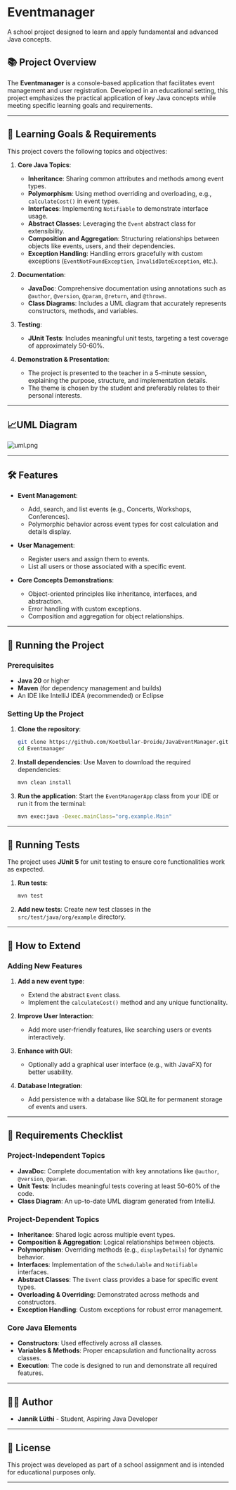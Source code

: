 # Eventmanager

A school project designed to learn and apply fundamental and advanced Java concepts.

## 📚 Project Overview

The **Eventmanager** is a console-based application that facilitates event management and user registration. Developed in an educational setting, this project emphasizes the practical application of key Java concepts while meeting specific learning goals and requirements.

---

## 🎯 Learning Goals & Requirements

This project covers the following topics and objectives:

1. **Core Java Topics**:
    - **Inheritance**: Sharing common attributes and methods among event types.
    - **Polymorphism**: Using method overriding and overloading, e.g., `calculateCost()` in event types.
    - **Interfaces**: Implementing `Notifiable` to demonstrate interface usage.
    - **Abstract Classes**: Leveraging the `Event` abstract class for extensibility.
    - **Composition and Aggregation**: Structuring relationships between objects like events, users, and their dependencies.
    - **Exception Handling**: Handling errors gracefully with custom exceptions (`EventNotFoundException`, `InvalidDateException`, etc.).

2. **Documentation**:
    - **JavaDoc**: Comprehensive documentation using annotations such as `@author`, `@version`, `@param`, `@return`, and `@throws`.
    - **Class Diagrams**: Includes a UML diagram that accurately represents constructors, methods, and variables.

3. **Testing**:
    - **JUnit Tests**: Includes meaningful unit tests, targeting a test coverage of approximately 50-60%.

4. **Demonstration & Presentation**:
    - The project is presented to the teacher in a 5-minute session, explaining the purpose, structure, and implementation details.
    - The theme is chosen by the student and preferably relates to their personal interests.

---
## 📈UML Diagram
![uml.png](uml.png)

---

## 🛠️ Features

- **Event Management**:
    - Add, search, and list events (e.g., Concerts, Workshops, Conferences).
    - Polymorphic behavior across event types for cost calculation and details display.

- **User Management**:
    - Register users and assign them to events.
    - List all users or those associated with a specific event.

- **Core Concepts Demonstrations**:
    - Object-oriented principles like inheritance, interfaces, and abstraction.
    - Error handling with custom exceptions.
    - Composition and aggregation for object relationships.

---

## 🚀 Running the Project

### Prerequisites

- **Java 20** or higher
- **Maven** (for dependency management and builds)
- An IDE like IntelliJ IDEA (recommended) or Eclipse

### Setting Up the Project

1. **Clone the repository**:
   ```bash
   git clone https://github.com/Koetbullar-Droide/JavaEventManager.git
   cd Eventmanager
   ```

2. **Install dependencies**:
   Use Maven to download the required dependencies:
   ```bash
   mvn clean install
   ```

3. **Run the application**:
   Start the `EventManagerApp` class from your IDE or run it from the terminal:
   ```bash
   mvn exec:java -Dexec.mainClass="org.example.Main"
   ```

---

## 🧪 Running Tests

The project uses **JUnit 5** for unit testing to ensure core functionalities work as expected.

1. **Run tests**:
   ```bash
   mvn test
   ```

2. **Add new tests**:
   Create new test classes in the `src/test/java/org/example` directory.

---

## 🌟 How to Extend

### Adding New Features

1. **Add a new event type**:
    - Extend the abstract `Event` class.
    - Implement the `calculateCost()` method and any unique functionality.

2. **Improve User Interaction**:
    - Add more user-friendly features, like searching users or events interactively.

3. **Enhance with GUI**:
    - Optionally add a graphical user interface (e.g., with JavaFX) for better usability.

4. **Database Integration**:
    - Add persistence with a database like SQLite for permanent storage of events and users.

---

## 📝 Requirements Checklist

### Project-Independent Topics
- **JavaDoc**: Complete documentation with key annotations like `@author`, `@version`, `@param`.
- **Unit Tests**: Includes meaningful tests covering at least 50-60% of the code.
- **Class Diagram**: An up-to-date UML diagram generated from IntelliJ.

### Project-Dependent Topics
- **Inheritance**: Shared logic across multiple event types.
- **Composition & Aggregation**: Logical relationships between objects.
- **Polymorphism**: Overriding methods (e.g., `displayDetails`) for dynamic behavior.
- **Interfaces**: Implementation of the `Schedulable` and `Notifiable` interfaces.
- **Abstract Classes**: The `Event` class provides a base for specific event types.
- **Overloading & Overriding**: Demonstrated across methods and constructors.
- **Exception Handling**: Custom exceptions for robust error management.

### Core Java Elements
- **Constructors**: Used effectively across all classes.
- **Variables & Methods**: Proper encapsulation and functionality across classes.
- **Execution**: The code is designed to run and demonstrate all required features.

---

## 👨‍💻 Author

- **Jannik Lüthi** - Student, Aspiring Java Developer

---

## 📜 License

This project was developed as part of a school assignment and is intended for educational purposes only.

---
